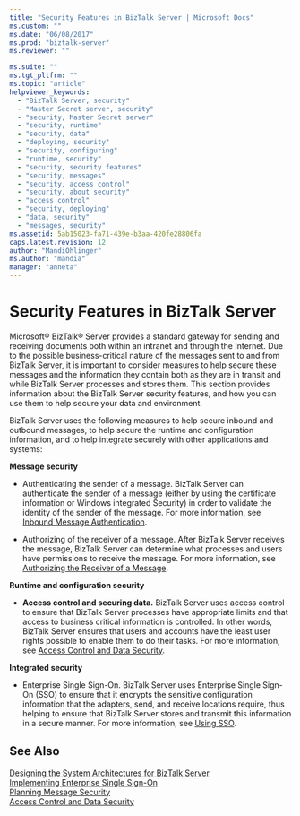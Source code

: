 ```yaml
---
title: "Security Features in BizTalk Server | Microsoft Docs"
ms.custom: ""
ms.date: "06/08/2017"
ms.prod: "biztalk-server"
ms.reviewer: ""

ms.suite: ""
ms.tgt_pltfrm: ""
ms.topic: "article"
helpviewer_keywords: 
  - "BizTalk Server, security"
  - "Master Secret server, security"
  - "security, Master Secret server"
  - "security, runtime"
  - "security, data"
  - "deploying, security"
  - "security, configuring"
  - "runtime, security"
  - "security, security features"
  - "security, messages"
  - "security, access control"
  - "security, about security"
  - "access control"
  - "security, deploying"
  - "data, security"
  - "messages, security"
ms.assetid: 5ab15023-fa71-439e-b3aa-420fe28806fa
caps.latest.revision: 12
author: "MandiOhlinger"
ms.author: "mandia"
manager: "anneta"
---
```

# Security Features in BizTalk Server
Microsoft® BizTalk® Server provides a standard gateway for sending and receiving documents both within an intranet and through the Internet. Due to the possible business-critical nature of the messages sent to and from BizTalk Server, it is important to consider measures to help secure these messages and the information they contain both as they are in transit and while BizTalk Server processes and stores them. This section provides information about the BizTalk Server security features, and how you can use them to help secure your data and environment.  
  
 BizTalk Server uses the following measures to help secure inbound and outbound messages, to help secure the runtime and configuration information, and to help integrate securely with other applications and systems:  
  
 **Message security**  
  
-   Authenticating the sender of a message. BizTalk Server can authenticate the sender of a message (either by using the certificate information or Windows integrated Security) in order to validate the identity of the sender of the message. For more information, see [Inbound Message Authentication](../core/inbound-message-authentication.md).  
  
-   Authorizing of the receiver of a message. After BizTalk Server receives the message, BizTalk Server can determine what processes and users have permissions to receive the message. For more information, see [Authorizing the Receiver of a Message](../core/authorizing-the-receiver-of-a-message.md).  
  
 **Runtime and configuration security**  
  
-   **Access control and securing data.** BizTalk Server uses access control to ensure that BizTalk Server processes have appropriate limits and that access to business critical information is controlled. In other words, BizTalk Server ensures that users and accounts have the least user rights possible to enable them to do their tasks. For more information, see [Access Control and Data Security](../core/access-control-and-data-security.md).  
  
 **Integrated security**  
  
-   Enterprise Single Sign-On. BizTalk Server uses Enterprise Single Sign-On (SSO) to ensure that it encrypts the sensitive configuration information that the adapters, send, and receive locations require, thus helping to ensure that BizTalk Server stores and transmit this information in a secure manner. For more information, see [Using SSO](../core/using-sso.md).  
  
## See Also  
 [Designing the System Architectures for BizTalk Server](../core/designing-the-system-architectures-for-biztalk-server.md)   
 [Implementing Enterprise Single Sign-On](../core/implementing-enterprise-single-sign-on.md)   
 [Planning Message Security](../core/planning-message-security.md)   
 [Access Control and Data Security](../core/access-control-and-data-security.md)   
